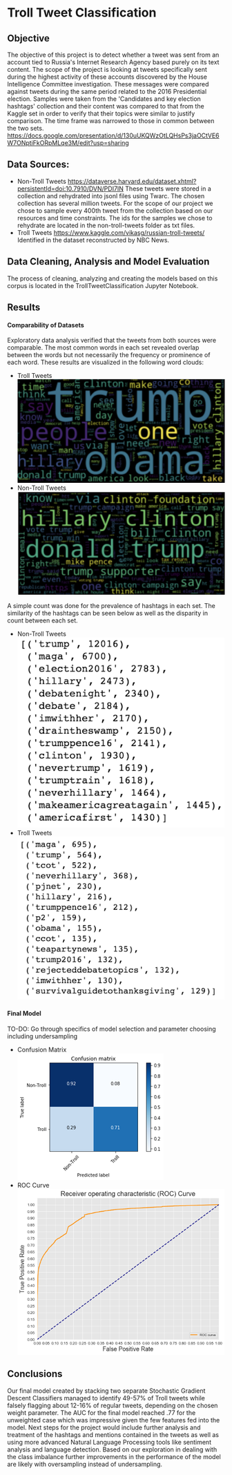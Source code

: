 # Troll Tweet Classification

## Objective
The objective of this project is to detect whether a tweet was sent from an account tied to Russia's Internet Research Agency based purely on its text content. The scope of the project is looking at tweets specifically sent during the highest activity of these accounts discovered by the House Intelligence Committee investigation. These messages were compared against tweets during the same period related to the 2016 Presidential election. Samples were taken from the 'Candidates and key election hashtags' collection and their content was compared to that from the Kaggle set in order to verify that their topics were similar to justify comparison. The time frame was narrowed to those in common between the two sets.
https://docs.google.com/presentation/d/130uUKQWzOtLQHsPs3jaOCtVE6W7ONptiFkORpMLqe3M/edit?usp=sharing

## Data Sources:
* Non-Troll Tweets
https://dataverse.harvard.edu/dataset.xhtml?persistentId=doi:10.7910/DVN/PDI7IN
These tweets were stored in a collection and rehydrated into jsonl files using Twarc. The chosen collection has several million tweets. For the scope of our project we chose to sample every 400th tweet from the collection based on our resources and time constraints. The ids for the samples we chose to rehydrate are located in the non-troll-tweets folder as txt files. 
* Troll Tweets
https://www.kaggle.com/vikasg/russian-troll-tweets/
Identified in the dataset reconstructed by NBC News.

## Data Cleaning, Analysis and Model Evaluation
The process of cleaning, analyzing and creating the models based on this corpus is located in the TrollTweetClassification Jupyter Notebook. 

## Results
#### Comparability of Datasets
Exploratory data analysis verified that the tweets from both sources were comparable. The most common words in each set revealed overlap between the words but not necessarily the frequency or prominence of each word. These results are visualized in the following word clouds:
* Troll Tweets  
![Word cloud of prominent words in Troll Tweets including: trump, people, one, hillary, obama](Images/TrollWordCloud.png)
* Non-Troll Tweets  
![Word cloud of prominent words in Non-Troll Tweets including: donald trump, hillary clinton, clinton foundation, trump supporter](Images/NonTrollWordCloud.png)

A simple count was done for the prevalence of hashtags in each set. The similarity of the hashtags can be seen below as well as the disparity in count between each set.
* Non-Troll Tweets  
![List and count of top hashtags in Troll Tweets including: trump, maga, election2016, hillary, debatenight](Images/NonTrollHashtags.png)
* Troll Tweets  
![List and count of top hashtags in Troll Tweets including: maga, trump, tcot, neverhillary, pjnet](Images/TrollHashtags.png)

#### Final Model
TO-DO: Go through specifics of model selection and parameter choosing including undersampling

* Confusion Matrix  
![Confusion Matrix with values on the diagonal of .92 for the Non-Troll class and .71 for the Troll class](Images/ConfusionMatrix.png)
* ROC Curve  
![ROC Curve generally hugging the top left corner](Images/ROCCurve.png)

## Conclusions
Our final model created by stacking two separate Stochastic Gradient Descent Classifiers managed to identify 49-57% of Troll tweets while falsely flagging about 12-16% of regular tweets, depending on the chosen weight parameter. The AUC for the final model reached .77 for the unweighted case which was impressive given the few features fed into the model. Next steps for the project would include further analysis and treatment of the hashtags and mentions contained in the tweets as well as using more advanced Natural Language Processing tools like sentiment analysis and language detection. Based on our exploration in dealing with the class imbalance further improvements in the performance of the model are likely with oversampling instead of undersampling.
